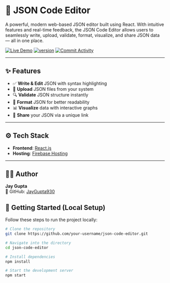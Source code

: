 # 🧩 JSON Code Editor

A powerful, modern web-based JSON editor built using React. With intuitive features and real-time feedback, the JSON Code Editor allows users to seamlessly write, upload, validate, format, visualize, and share JSON data — all in one place.


[![Live Demo](https://img.shields.io/badge/🌐-Live%20Demo-1e90ff?style=for-the-badge&labelColor=black)](https://json-code-editor.web.app/)
[![version](https://img.shields.io/github/package-json/v/JayGupta930/json_code_editor?style=for-the-badge)](https://github.com/JayGupta930/json_code_editor)
[![Commit Activity](https://img.shields.io/github/commit-activity/t/JayGupta930/json_code_editor?style=for-the-badge&color=black)](https://github.com/JayGupta930/json_code_editor/commits)




---

## ✨ Features

- ✅ **Write & Edit** JSON with syntax highlighting
- 📂 **Upload** JSON files from your system
- 🔍 **Validate** JSON structure instantly
- 🎯 **Format** JSON for better readability
- 📊 **Visualize** data with interactive graphs
- 🔗 **Share** your JSON via a unique link

---

## ⚙️ Tech Stack

- **Frontend**: [React.js](https://reactjs.org/)
- **Hosting**: [Firebase Hosting](https://firebase.google.com/docs/hosting)

---

## 🙋‍♂️ Author

**Jay Gupta**  
🔗 GitHub: [JayGupta930](https://github.com/JayGupta930)


## 🚀 Getting Started (Local Setup)

Follow these steps to run the project locally:

```bash
# Clone the repository
git clone https://github.com/your-username/json-code-editor.git

# Navigate into the directory
cd json-code-editor

# Install dependencies
npm install

# Start the development server
npm start
